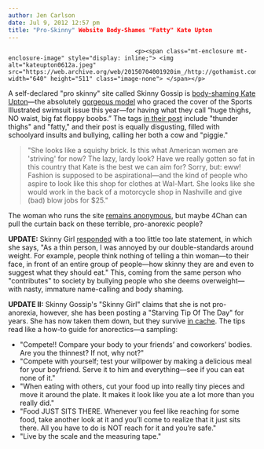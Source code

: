 ```yaml
---
author: Jen Carlson
date: Jul 9, 2012 12:57 pm
title: "Pro-Skinny" Website Body-Shames "Fatty" Kate Upton
---
```


	
										<p><span class="mt-enclosure mt-enclosure-image" style="display: inline;"> <img alt="kateupton0612a.jpeg" src="https://web.archive.org/web/20150704001920im_/http://gothamist.com/attachments/arts_jen/kateupton0612a.jpeg" width="640" height="511" class="image-none"> </span></p>

<p>A self-declared &quot;pro skinny&quot; site called Skinny Gossip is <a href="https://web.archive.org/web/20150704001920/http://www.nydailynews.com/entertainment/gossip/pro-anorexia-website-blasts-kate-upton-big-fat-floppy-boobs-article-1.1110023#ixzz208jsNWbR">body-shaming Kate Upton</a>&#x2014;the absolutely <a href="https://web.archive.org/web/20150704001920/http://gothamist.com/tags/kateupton">gorgeous model</a> who graced the cover of the Sports Illustrated swimsuit issue this year&#x2014;for having what they call &#x201C;huge thighs, NO waist, big fat floppy boobs.&#x201D; The tags <a href="https://web.archive.org/web/20150704001920/http://www.skinnygossip.com/kate-upton-is-well-marbled/">in their post</a> include &quot;thunder thighs&quot; and &quot;fatty,&quot; and their post is equally disgusting, filled with schoolyard insults and bullying, calling her both a cow and &quot;piggie.&quot;</p><blockquote>&quot;She looks like a squishy brick. Is this what American women are &apos;striving&apos; for now? The lazy, lardy look? Have we really gotten so fat in this country that Kate is the best we can aim for? Sorry, but: eww! Fashion is supposed to be aspirational&#x2014;and the kind of people who aspire to look like this shop for clothes at Wal-Mart. She looks like she would work in the back of a motorcycle shop in Nashville and give (bad) blow jobs for $25.&quot;</blockquote>The woman who runs the site <a href="https://web.archive.org/web/20150704001920/http://www.skinnygossip.com/faq/">remains anonymous</a>, but maybe 4Chan can pull the curtain back on these terrible, pro-anorexic people?<p></p>

<p><strong>UPDATE:</strong> Skinny Girl <a href="https://web.archive.org/web/20150704001920/http://www.skinnygossip.com/some-changes/">responded</a> with a too little too late statement, in which she says, &quot;As a thin person, I was annoyed by our double-standards around weight. For example, people think nothing of telling a thin woman&#x2014;to their face, in front of an entire group of people&#x2014;how skinny they are and even to suggest what they should eat.&quot; This, coming from the same person who &quot;contributes&quot; to society by bullying people who she deems overweight&#x2014;with nasty, immature name-calling and body shaming.</p>

<p><strong>UPDATE II:</strong> Skinny Gossip&apos;s &quot;Skinny Girl&quot; claims that she is not pro-anorexia, however, she has been posting a &quot;Starving Tip Of The Day&quot; for years. She has now taken them down, but they survive <a href="https://web.archive.org/web/20150704001920/http://webcache.googleusercontent.com/search?q=cache:F7ABc5gYBs0J:www.skinnygossip.com/starving-tip-of-the-day/+&amp;cd=1&amp;hl=en&amp;ct=clnk&amp;gl=us">in cache</a>. The tips read like a how-to guide for anorectics&#x2014;a sampling:</p><ul><li>&quot;Compete!! Compare your body to your friends&#x2019; and coworkers&#x2019; bodies. Are you the thinnest? If not, why not?&quot;<br>
</li><li>&quot;Compete with yourself; test your willpower by making a delicious meal for your boyfriend. Serve it to him and everything&#x2014;see if you can eat none of it.&quot;<br>
</li><li>&quot;When eating with others, cut your food up into really tiny pieces and move it around the plate. It makes it look like you ate a lot more than you really did.&quot;<br>
</li><li>&quot;Food JUST SITS THERE.  Whenever you feel like reaching for some food, take another look at it and you&#x2019;ll come to realize that it just sits there. All you have to do is NOT reach for it and you&#x2019;re safe.&quot;<br>
</li><li>&quot;Live by the scale and the measuring tape.&quot;</li></ul><p></p>					
										
									
				